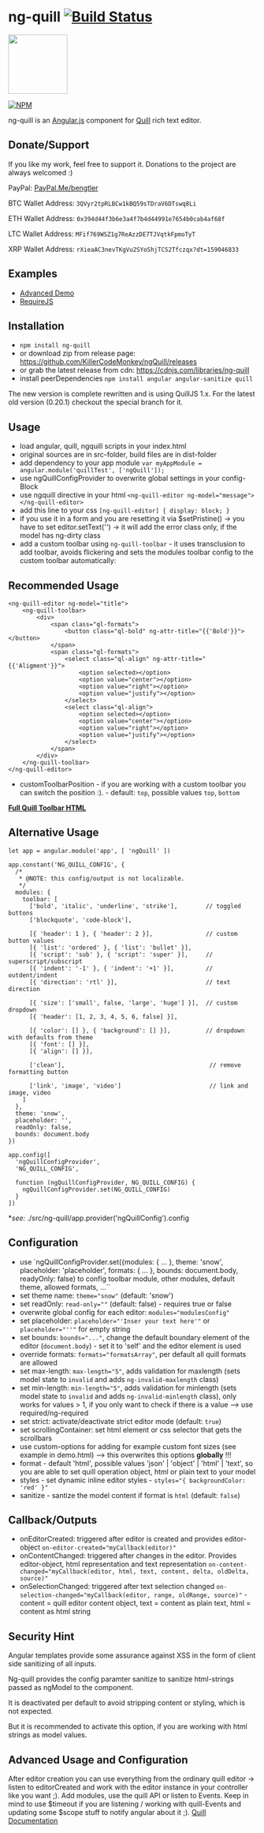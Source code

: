 # ng-quill [![Build Status](https://travis-ci.org/KillerCodeMonkey/ng-quill.svg?branch=master)](https://travis-ci.org/KillerCodeMonkey/ng-quill)

<img src="https://cloud.githubusercontent.com/assets/2264672/12809927/fd4c3416-cb22-11e5-9b02-80ebd9138255.png" width="120">

[![NPM](https://nodei.co/npm/ng-quill.png)](https://nodei.co/npm/ng-quill/)

ng-quill is an [Angular.js](http://angularjs.org/) component for [Quill](http://quilljs.com/) rich text editor.

## Donate/Support

If you like my work, feel free to support it. Donations to the project are always welcomed :)

PayPal: [PayPal.Me/bengtler](PayPal.Me/bengtler)

BTC Wallet Address:
`3QVyr2tpRLBCw1kBQ59sTDraV6DTswq8Li`

ETH Wallet Address:
`0x394d44f3b6e3a4f7b4d44991e7654b0cab4af68f`

LTC Wallet Address:
`MFif769WSZ1g7ReAzzDE7TJVqtkFpmoTyT`

XRP Wallet Address:
`rXieaAC3nevTKgVu2SYoShjTCS2Tfczqx?dt=159046833`

## Examples

- [Advanced Demo](https://killercodemonkey.github.io/ng-quill/demo.html)
- [RequireJS](https://killercodemonkey.github.io/ng-quill/demoamd.html)

## Installation

- `npm install ng-quill`
- or download zip from release page: https://github.com/KillerCodeMonkey/ngQuill/releases
- or grab the latest release from cdn: https://cdnjs.com/libraries/ng-quill
- install peerDependencies `npm install angular angular-sanitize quill`

The new version is complete rewritten and is using QuillJS 1.x.
For the latest old version (0.20.1) checkout the special branch for it.

## Usage

- load angular, quill, ngquill scripts in your index.html
- original sources are in src-folder, build files are in dist-folder
- add dependency to your app module `var myAppModule = angular.module('quillTest', ['ngQuill']);`
- use ngQuillConfigProvider to overwrite global settings in your config-Block
- use ngquill directive in your html
`<ng-quill-editor ng-model="message"></ng-quill-editor>`
- add this line to your css `[ng-quill-editor] { display: block; }`
- if you use it in a form and you are resetting it via $setPristine() -> you have to set editor.setText('') -> it will add the error class only, if the model has ng-dirty class
- add a custom toolbar using `ng-quill-toolbar` - it uses transclusion to add toolbar, avoids flickering and sets the modules toolbar config to the custom toolbar automatically:

Recommended Usage
--
```
<ng-quill-editor ng-model="title">
    <ng-quill-toolbar>
        <div>
            <span class="ql-formats">
                <button class="ql-bold" ng-attr-title="{{'Bold'}}"></button>
            </span>
            <span class="ql-formats">
                <select class="ql-align" ng-attr-title="{{'Aligment'}}">
                    <option selected></option>
                    <option value="center"></option>
                    <option value="right"></option>
                    <option value="justify"></option>
                </select>
                <select class="ql-align">
                    <option selected></option>
                    <option value="center"></option>
                    <option value="right"></option>
                    <option value="justify"></option>
                </select>
            </span>
        </div>
    </ng-quill-toolbar>
</ng-quill-editor>
```
- customToolbarPosition - if you are working with a custom toolbar you can switch the position :). - default: `top`, possible values `top`, `bottom`

**[Full Quill Toolbar HTML](https://github.com/quilljs/quill/blob/f75ff2973f068c3db44f949915eb8a74faf162a8/docs/_includes/full-toolbar.html)**

Alternative Usage
--
```
let app = angular.module('app', [ 'ngQuill' ])

app.constant('NG_QUILL_CONFIG', {
  /*
   * @NOTE: this config/output is not localizable.
   */
  modules: {
    toolbar: [
      ['bold', 'italic', 'underline', 'strike'],        // toggled buttons
      ['blockquote', 'code-block'],

      [{ 'header': 1 }, { 'header': 2 }],               // custom button values
      [{ 'list': 'ordered' }, { 'list': 'bullet' }],
      [{ 'script': 'sub' }, { 'script': 'super' }],     // superscript/subscript
      [{ 'indent': '-1' }, { 'indent': '+1' }],         // outdent/indent
      [{ 'direction': 'rtl' }],                         // text direction

      [{ 'size': ['small', false, 'large', 'huge'] }],  // custom dropdown
      [{ 'header': [1, 2, 3, 4, 5, 6, false] }],

      [{ 'color': [] }, { 'background': [] }],          // dropdown with defaults from theme
      [{ 'font': [] }],
      [{ 'align': [] }],

      ['clean'],                                         // remove formatting button

      ['link', 'image', 'video']                         // link and image, video
    ]
  },
  theme: 'snow',
  placeholder: '',
  readOnly: false,
  bounds: document.body
})

app.config([
  'ngQuillConfigProvider',
  'NG_QUILL_CONFIG',

  function (ngQuillConfigProvider, NG_QUILL_CONFIG) {
    ngQuillConfigProvider.set(NG_QUILL_CONFIG)
  }
])
```
\**see:* ./src/ng-quill/app.provider('ngQuillConfig').config

## Configuration


- use `ngQuillConfigProvider.set({modules: { ... }, theme: 'snow', placeholder: 'placeholder', formats: { ... }, bounds: document.body, readyOnly: false) to config toolbar module, other modules, default theme, allowed formats, ...``
- set theme name: `theme="snow"` (default: 'snow')
- set readOnly: `read-only=""` (default: false) - requires true or false
- overwrite global config for each editor: `modules="modulesConfig"`
- set placeholder: `placeholder="'Inser your text here'"` or `placeholder="''"` for empty string
- set bounds: `bounds="..."`, change the default boundary element of the editor (`document.body`) - set it to 'self' and the editor element is used
- override formats: `formats="formatsArray"`, per default all quill formats are allowed
- set max-length: `max-length="5"`, adds validation for maxlength (sets model state to `invalid` and adds `ng-invalid-maxlength` class)
- set min-length: `min-length="5"`, adds validation for minlength (sets model state to `invalid` and adds `ng-invalid-minlength` class), only works for values > 1, if you only want to check if there is a value --> use required/ng-required
- set strict: activate/deactivate strict editor mode (default: `true`)
- set scrollingContainer: set html element or css selector that gets the scrollbars
- use custom-options for adding for example custom font sizes (see example in demo.html) --> this overwrites this options **globally** !!!
- format - default 'html', possible values 'json' | 'object' | 'html' | 'text', so you are able to set quill operation object, html or plain text to your model
- styles - set dynamic inline editor styles - `styles="{ backgroundColor: 'red' }"`
- sanitize - santize the model content if format is `html` (default: `false`)

## Callback/Outputs

- onEditorCreated: triggered after editor is created and provides editor-object `on-editor-created="myCallback(editor)"`
- onContentChanged: triggered after changes in the editor. Provides editor-object, html representation and text representation `on-content-changed="myCallback(editor, html, text, content, delta, oldDelta, source)"`
- onSelectionChanged: triggered after text selection changed `on-selection-changed="myCallback(editor, range, oldRange, source)"` - content = quill editor content object, text = content as plain text, html = content as html string

## Security Hint

Angular templates provide some assurance against XSS in the form of client side sanitizing of all inputs.

Ng-quill provides the config paramter sanitize to sanitize html-strings passed as ngModel to the component.

It is deactivated per default to avoid stripping content or styling, which is not expected.

But it is recommended to activate this option, if you are working with html strings as model values.

## Advanced Usage and Configuration

After editor creation you can use everything from the ordinary quill editor -> listen to editorCreated and work with the editor instance in your controller like you want ;).
Add modules, use the quill API or listen to Events. Keep in mind to use $timeout if you are listening / working with quill-Events and updating some $scope stuff to notify angular about it ;).
[Quill Documentation](http://quilljs.com/docs/quickstart/)
